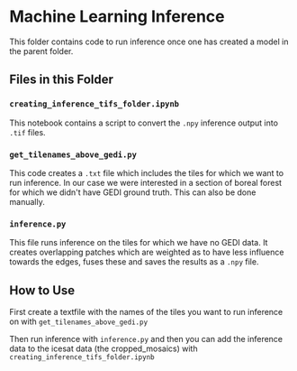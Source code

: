 # Machine Learning Inference

This folder contains code to run inference once one has created a model in the parent folder.

## Files in this Folder

### `creating_inference_tifs_folder.ipynb`
This notebook contains a script to convert the `.npy` inference output into `.tif` files.

### `get_tilenames_above_gedi.py`
This code creates a `.txt` file which includes the tiles for which we want to run inference. In our case we were interested in a section of boreal forest for which we didn't have GEDI ground truth. This can also be done manually. 

### `inference.py`
This file runs inference on the tiles for which we have no GEDI data. It creates overlapping patches which are weighted as to have less influence towards the edges, fuses these and saves the results as a `.npy` file. 

## How to Use

First create a textfile with the names of the tiles you want to run inference on with `get_tilenames_above_gedi.py`

Then run inference with `inference.py` and then you can add the inference data to the icesat data (the cropped_mosaics) with `creating_inference_tifs_folder.ipynb`

